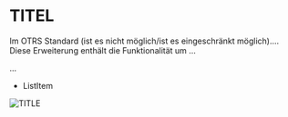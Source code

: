 # TITEL

Im OTRS Standard (ist es nicht möglich/ist es eingeschränkt möglich).... Diese Erweiterung enthält die Funktionalität um ...

...
   * ListItem

![TITLE](doc/images/image_name.png)
